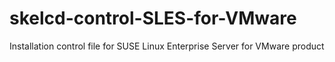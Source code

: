 skelcd-control-SLES-for-VMware
==============================

  Installation control file for SUSE Linux Enterprise Server for VMware product
